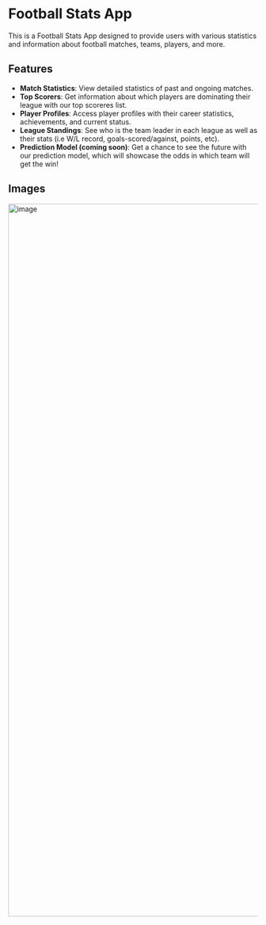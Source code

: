 # Football Stats App

This is a Football Stats App designed to provide users with various statistics and information about football matches, teams, players, and more.

## Features

- **Match Statistics**: View detailed statistics of past and ongoing matches.
- **Top Scorers**: Get information about which players are dominating their league with our top scoreres list. 
- **Player Profiles**: Access player profiles with their career statistics, achievements, and current status.
- **League Standings**: See who is the team leader in each league as well as their stats (i.e W/L record, goals-scored/against, points, etc).
- **Prediction Model (coming soon)**: Get a chance to see the future with our prediction model, which will showcase the odds in which team will get the win!

## Images
<img width="1440" alt="image" src="https://github.com/Vishnuhan/Football-Stats-App/assets/100395122/216e897d-8e6d-43f7-9784-03569203f5b5">

